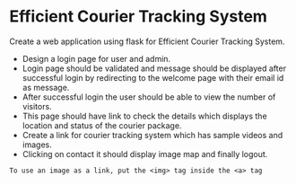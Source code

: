 #  Efficient Courier Tracking System
Create a web application using flask for Efficient Courier Tracking System. 
+	Design a login page for user and admin. 
+	Login page should be validated and message should be displayed after successful login by redirecting to the welcome page with their email id as message. 
+	After successful login the user should be able to view the number of visitors.
+	This page should have link to check the details which displays the location and status of the courier package. 
+	Create a link for courier tracking system which has sample videos and images. 
+	Clicking on contact it should display image map and finally logout. 

```
To use an image as a link, put the <img> tag inside the <a> tag
```
